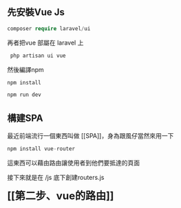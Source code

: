 ## 先安裝Vue Js
 ```php
 composer require laravel/ui
 ```

 再者把vue 部屬在 laravel 上
 ```php
  php artisan ui vue
 ```

然後編譯npm
```javascript
npm install 
```
```javascript
npm run dev
```

## 構建SPA
最近前端流行一個東西叫做 [[SPA]]，身為跟風仔當然來用一下
```javascript
npm install vue-router
```

這東西可以藉由路由讓使用者到他們要抵達的頁面

接下來就是在 /js 底下創建routers.js

<font size="5"> <strong>[[第二步、vue的路由]]</strong> </font>
